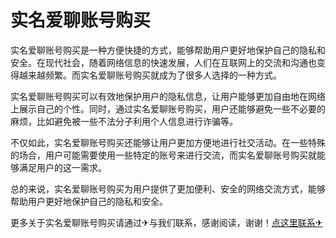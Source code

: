 # 实名爱聊账号购买

实名爱聊账号购买是一种方便快捷的方式，能够帮助用户更好地保护自己的隐私和安全。在现代社会，随着网络信息的快速发展，人们在互联网上的交流和沟通也变得越来越频繁。而实名爱聊账号购买就成为了很多人选择的一种方式。

实名爱聊账号购买可以有效地保护用户的隐私信息，让用户能够更加自由地在网络上展示自己的个性。同时，通过实名爱聊账号购买，用户还能够避免一些不必要的麻烦，比如避免被一些不法分子利用个人信息进行诈骗等。

不仅如此，实名爱聊账号购买还能够让用户更加方便地进行社交活动。在一些特殊的场合，用户可能需要使用一些特定的账号来进行交流，而实名爱聊账号购买就能够满足用户的这一需求。

总的来说，实名爱聊账号购买为用户提供了更加便利、安全的网络交流方式，能够帮助用户更好地保护自己的隐私和安全。

更多关于实名爱聊账号购买请通过✈与我们联系，感谢阅读，谢谢！[点这里联系✈](https://lm.k02.cc)
